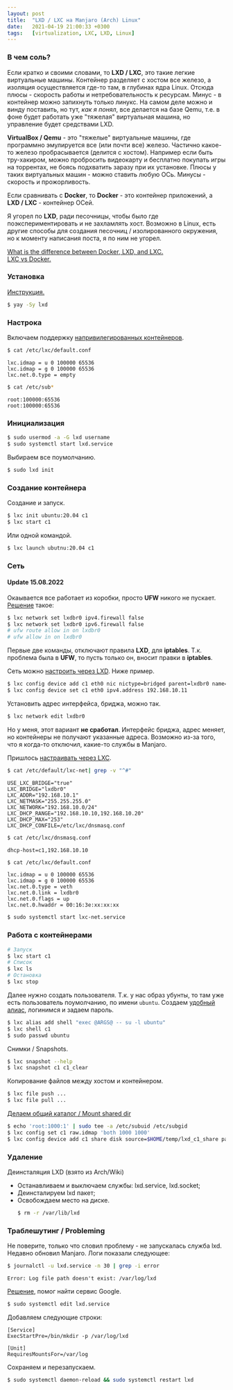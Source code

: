 ```yaml
---
layout: post
title:  "LXD / LXC на Manjaro (Arch) Linux"
date:   2021-04-19 21:00:33 +0300
tags:	[virtualization, LXC, LXD, Linux]
---
```

### В чем соль?

Если кратко и своими словами, то **LXD / LXC**, это такие легкие виртуальные машины. 
Контейнер разделяет с хостом все железо, а изоляция осуществляется где-то там, в глубинах ядра Linux. 
Отсюда плюсы - скорость работы и нетребовательность к ресурсам. Минус - в контейнер 
можно запихнуть только линукс. На самом деле можно и винду поставить, но тут, *как я понял*, 
все делается на базе Qemu, т.е. в фоне будет работать уже "тяжелая" виртуальная машина, 
но управление будет средствами LXD. 

**VirtualBox / Qemu** - это "тяжелые" виртуальные машины, где программно эмулируется все (или почти все) железо. 
Частично какое-то железо пробрасывается (делится с хостом). Например если быть тру-хакиром, 
можно пробросить видеокарту и бесплатно покупать игры на торрентах, не боясь подхватить заразу при их установке. 
Плюсы у таких виртуальных машин - можно ставить любую ОСь. Минусы - скорость и прожорливость. 

Если сравнивать с **Docker**, то **Docker** - это контейнер приложений, 
а **LXD / LXC** - контейнер ОСей.

Я угорел по **LXD**, ради песочницы, чтобы было где поэкспериментировать и не захламлять хост. 
Возможно в Linux, есть другие способы для создания песочниц / изолированного
окружения, но к моменту написания поста, я по ним не угорел.

[What is the difference between Docker, LXD, and LXC.](https://unix.stackexchange.com/questions/254956/what-is-the-difference-between-docker-lxd-and-lxc)
<br>
[LXC vs Docker.](https://www.upguard.com/blog/docker-vs-lxc)

### Установка
[Инструкция.](https://wiki.archlinux.org/index.php/LXD)
```sh
$ yay -Sy lxd
```

### Настрока
Включаем поддержку [напривилегированных
контейнеров](https://wiki.archlinux.org/index.php/Linux_Containers#Enable_support_to_run_unprivileged_containers_(optional)).
```sh
$ cat /etc/lxc/default.conf
```
```
lxc.idmap = u 0 100000 65536
lxc.idmap = g 0 100000 65536
lxc.net.0.type = empty
```
```sh
$ cat /etc/sub*
```
```
root:100000:65536
root:100000:65536
```

### Инициализация
```sh
$ sudo usermod -a -G lxd username
$ sudo systemctl start lxd.service
```
Выбираем все поумолчанию.
```sh
$ sudo lxd init
```

### Создание контейнера
Создание и запуск.
```sh
$ lxc init ubuntu:20.04 c1
$ lxc start c1
```
Или одной командой.
```sh
$ lxc launch ubutnu:20.04 c1
```

### Сеть
#### Update 15.08.2022
Окаывается все работает из коробки, просто **UFW** никого не пускает.
[Решение](https://wiki.archlinux.org/title/LXD#No_networking_with_ufw) такое:
```sh
$ lxc network set lxdbr0 ipv4.firewall false
$ lxc network set lxdbr0 ipv6.firewall false
# ufw route allow in on lxdbr0
# ufw allow in on lxdbr0
```
Первые две команды, отключают правила **LXD**, для **iptables**. Т.к. проблема
была в **UFW**, то пусть только он, вносит правки в **iptables**.

Сеть можно [настроить через LXD](https://discuss.linuxcontainers.org/tag/networking). Ниже пример.
```sh
$ lxc config device add c1 eth0 nic nictype=bridged parent=lxdbr0 name=eth0
$ lxc config device set c1 eth0 ipv4.address 192.168.10.11 
```
Установить адрес интерфейса, бриджа, можно так.
```sh
$ lxc network edit lxdbr0
```
Но у меня, этот вариант **не сработал**. Интерфейс бриджа, адрес
меняет, но контейнеры не получают указанные адреса. Возможно из-за того, что я когда-то
отключил, какие-то службы в Manjaro. 

Пришлось [настраивать через
LXC](https://wiki.archlinux.org/index.php/Linux_Containers#Host_network_configuration).
```sh
$ cat /etc/default/lxc-net| grep -v "^#"
```
```
USE_LXC_BRIDGE="true"
LXC_BRIDGE="lxdbr0"
LXC_ADDR="192.168.10.1"
LXC_NETMASK="255.255.255.0"
LXC_NETWORK="192.168.10.0/24"
LXC_DHCP_RANGE="192.168.10.10,192.168.10.20"
LXC_DHCP_MAX="253"
LXC_DHCP_CONFILE=/etc/lxc/dnsmasq.conf
```
```sh
$ cat /etc/lxc/dnsmasq.conf
```
`dhcp-host=c1,192.168.10.10`
```sh
$ cat /etc/lxc/default.conf
```
```
lxc.idmap = u 0 100000 65536
lxc.idmap = g 0 100000 65536
lxc.net.0.type = veth
lxc.net.0.link = lxdbr0
lxc.net.0.flags = up
lxc.net.0.hwaddr = 00:16:3e:xx:xx:xx
```
```sh
$ sudo systemctl start lxc-net.service
```
### Работа с контейнерами
```sh
# Запуск
$ lxc start c1
# Список
$ lxc ls
# Остановка
$ lxc stop
```

Далее нужно создать пользователя. Т.к. у нас образ убунты, то там уже есть
пользователь поумолчанию, по имени `ubuntu`.
Создаем [удобный
алиас](https://blog.simos.info/using-command-aliases-in-lxd-to-exec-a-shell/), логинимся и задаем пароль.
```sh
$ lxc alias add shell "exec @ARGS@ -- su -l ubuntu"
$ lxc shell c1
$ sudo passwd ubuntu
```

Снимки / Snapshots.
```sh
$ lxc snapshot --help
$ lxc snapshot c1 c1_clear
```

Копирование файлов между хостом и контейнером.
```sh
$ lxc file push ...
$ lxc file pull ...
```

[Делаем общий каталог / Mount shared dir](https://ubuntu.com/blog/mounting-your-home-directory-in-lxd)
```sh
$ echo 'root:1000:1' | sudo tee -a /etc/subuid /etc/subgid
$ lxc config set c1 raw.idmap 'both 1000 1000'
$ lxc config device add c1 share disk source=$HOME/temp/lxd_c1_share path=/home/ubuntu/share
```

### Удаление
Деинсталяция LXD (взято из Arch/Wiki)
- Останавливаем и выключаем службы: lxd.service, lxd.socket; 
- Деинсталируем lxd пакет;
- Освобождаем место на диске.
    ```sh
    $ rm -r /var/lib/lxd
    ```

### Траблешутинг / Probleming
Не поверите, только что словил проблему - не запускалась служба lxd. 
Недавно обновил Manjaro. 
Логи показали следующее:
```sh
$ journalctl -u lxd.service -n 30 | grep -i error 
```
```
Error: Log file path doesn't exist: /var/log/lxd
```

[Решение](https://github.com/lxc/lxd/issues/4093), помог найти сервис Google.
```sh
$ sudo systemctl edit lxd.service
```
Добавляем следующие строки:
```
[Service]
ExecStartPre=/bin/mkdir -p /var/log/lxd

[Unit]
RequiresMountsFor=/var/log
```
Сохраняем и перезапускаем.
```sh
$ sudo systemctl daemon-reload && sudo systemctl restart lxd
```
